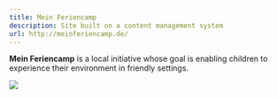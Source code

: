 ```yaml
---
title: Mein Feriencamp
description: Site built on a content management system
url: http://meinferiencamp.de/
---
```

**Mein Feriencamp** is a local initiative whose goal is enabling children to experience their environment in friendly settings.

<img src="http://islovely.herokuapps.com/clients/meinferiencamp/screenshot.png">